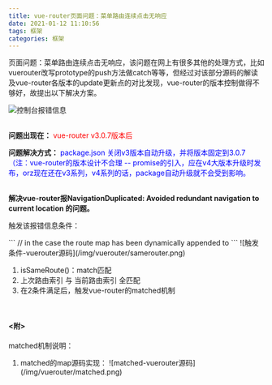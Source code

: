 ```yaml
---
title: vue-router页面问题：菜单路由连续点击无响应
date: 2021-01-12 11:10:56
tags: 框架
categories: 框架
---
```


<style type="text/css">
.pt{padding-top: 10px;}
.mt5{margin-top: 5px;}
.mt10{margin-top: 10px;}
.red{color: red;}
.blue{color: blue;}
.fb{font-weight: bolder}
</style>

<p>页面问题：菜单路由连续点击无响应，该问题在网上有很多其他的处理方式，比如vuerouter改写prototype的push方法做catch等等，但经过对该部分源码的解读及vue-router各版本的update更新点的对比发现，vue-router的版本控制做得不够好，故提出以下解决方案。</p>
<!-- more -->

![控制台报错信息](/img/vuerouter/error.png)

<p class="mt10" style="margin-top: 30px;">
  <span class="fb">问题出现在：</span>
  <span class="red">vue-router v3.0.7版本后</span>
</p>

<div class="mt5">
  <span class="fb">问题解决方式：</span>
  <span class="blue">package.json 关闭v3版本自动升级，并将版本固定到3.0.7（注：vue-router的版本设计不合理 -- promise的引入，应在v4大版本升级时发布，orz现在还在v3系列，v4系列的话，package自动升级就不会受到影响。</span>
</div>

<p class="fb mt10" style="margin-top: 30px;">
  解决vue-router报NavigationDuplicated: Avoided redundant navigation to current location 的问题。
</p>

<p>触发该报错信息条件：</p>
```
// in the case the route map has been dynamically appended to
```
![触发条件-vuerouter源码](/img/vuerouter/samerouter.png)

<ol>
  <li>isSameRoute()：match匹配</li>
  <li>上次路由索引 与 当前路由索引 全匹配</li>
  <li>在2条件满足后，触发vue-router的matched机制</li>
</ol>


<h4 style="margin-top:50px;"><附></h4>
matched机制说明：
<ol>
  <li>matched的map源码实现：
  ![matched-vuerouter源码](/img/vuerouter/matched.png)</li>
</ol>
